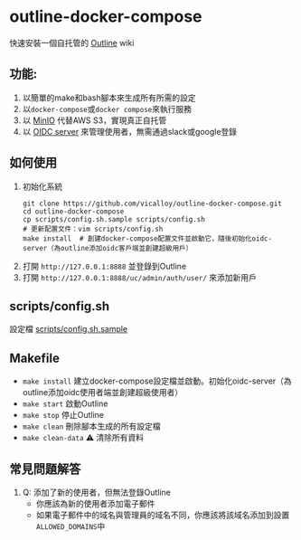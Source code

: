 # outline-docker-compose

快速安裝一個自托管的 [Outline](https://github.com/outline/outline) wiki

## 功能:

1. 以簡單的make和bash腳本來生成所有所需的設定
1. 以`docker-compose`或`docker compose`來執行服務
1. 以 [MinIO](https://github.com/minio/minio) 代替AWS S3，實現真正自托管
1. 以 [OIDC server](https://github.com/vicalloy/oidc-server) 來管理使用者，無需通過slack或google登錄

## 如何使用

1. 初始化系統
    ```
    git clone https://github.com/vicalloy/outline-docker-compose.git
    cd outline-docker-compose
    cp scripts/config.sh.sample scripts/config.sh
    # 更新配置文件：vim scripts/config.sh
    make install  # 創建docker-compose配置文件並啟動它，隨後初始化oidc-server（為outline添加oidc客戶端並創建超級用戶）
    ```
1. 打開 `http://127.0.0.1:8888` 並登錄到Outline
1. 打開 `http://127.0.0.1:8888/uc/admin/auth/user/` 來添加新用戶

## scripts/config.sh

設定檔 [scripts/config.sh.sample](scripts/config.sh.sample)

## Makefile

- `make install` 建立docker-compose設定檔並啟動。初始化oidc-server（為outline添加oidc使用者端並創建超級使用者）
- `make start` 啟動Outline
- `make stop` 停止Outline
- `make clean` 刪除腳本生成的所有設定檔
- `make clean-data` ⚠️ 清除所有資料


## 常見問題解答

1. Q: 添加了新的使用者，但無法登錄Outline
    - 你應該為新的使用者添加電子郵件
    - 如果電子郵件中的域名與管理員的域名不同，你應該將該域名添加到設置`ALLOWED_DOMAINS`中
